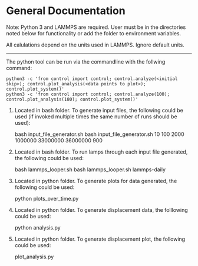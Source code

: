 General Documentation
=====================

Note: Python 3 and LAMMPS are required.
User must be in the directories noted below for functionality or add the folder to environment variables.

All calulations depend on the units used in LAMMPS. Ignore default units.

----------------------------

The python tool can be run via the commandline with the follwing command:

	python3 -c 'from control import control; control.analyze(<initial skip>); control.plot_analysis(<data points to plot>); control.plot_system()'
	python3 -c 'from control import control; control.analyze(100); control.plot_analysis(180); control.plot_system()'

1. Located in bash folder. To generate input files, the following could be used (if invoked multiple times the same number of runs should be used):

	bash input_file_generator.sh <number of runs> <number of atoms> <melting temperature> <time steps at melt> <time steps of quench> <time steps final hold> <list of final temperatures without units>
	bash input_file_generator.sh 10 100 2000 1000000 33000000 36000000 900

2. Located in bash folder. To run lamps through each input file generated, the following could be used:

	bash lammps_looper.sh <lamps tool used>
	bash lammps_looper.sh lammps-daily

3. Located in python folder. To generate plots for data generated, the following could be used:

	python plots_over_time.py

4. Located in python folder. To generate displacement data, the folllowing could be used:

	python analysis.py

5. Located in python folder. To generate displacement plot, the following could be used:

	plot_analysis.py
